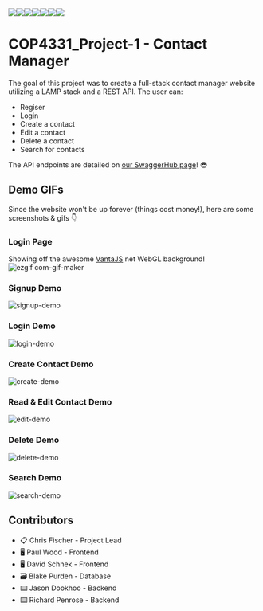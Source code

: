 <div style="display: flex;">
<img src="https://img.shields.io/website?style=for-the-badge&down_color=red&down_message=offline&up_color=green&up_message=online&url=https%3A%2F%2Fwebapp.thegentlemengaming.com">
<img src="https://img.shields.io/badge/Ubuntu-E95420?style=for-the-badge&logo=ubuntu&logoColor=white">
<img src="https://img.shields.io/badge/Apache-A22160?style=for-the-badge&logo=apache&logoColor=white">
<img src="https://img.shields.io/badge/JavaScript-F7DF1E?style=for-the-badge&logo=javascript&logoColor=black">
<img src="https://img.shields.io/badge/PHP-777BB4?style=for-the-badge&logo=php&logoColor=white">
<img src="https://img.shields.io/badge/HTML5-E34F26?style=for-the-badge&logo=html5&logoColor=white">
<img src="https://img.shields.io/badge/CSS3-1572B6?style=for-the-badge&logo=css3&logoColor=white">
</div>


# COP4331_Project-1 - Contact Manager
The goal of this project was to create a full-stack contact manager website utilizing a LAMP stack and a REST API. The user can:
- Regiser
- Login
- Create a contact
- Edit a contact
- Delete a contact
- Search for contacts

The API endpoints are detailed on [our SwaggerHub page](https://app.swaggerhub.com/apis/rpenrose/ContactManagerAPI/1.0.0)! :sunglasses:

## Demo GIFs
Since the website won't be up forever (things cost money!), here are some screenshots & gifs :point_down:

### Login Page
Showing off the awesome [VantaJS](https://www.vantajs.com/) net WebGL background!
![ezgif com-gif-maker](https://user-images.githubusercontent.com/5152848/136274631-3acb9de9-bc97-46d8-81aa-20148c837626.gif)

### Signup Demo
![signup-demo](https://user-images.githubusercontent.com/5152848/136277081-fe656033-ca8a-4a8f-99b7-ded662e2b28b.gif)


### Login Demo
![login-demo](https://user-images.githubusercontent.com/5152848/136277162-cdd5594e-7ef8-482c-843f-2a7edd7bbec3.gif)


### Create Contact Demo
![create-demo](https://user-images.githubusercontent.com/5152848/136277179-2c03009a-c849-4767-bb35-9a40fcccef91.gif)


### Read & Edit Contact Demo
![edit-demo](https://user-images.githubusercontent.com/5152848/136277200-0b548bf0-7c26-4b70-8d53-499c7bf9e7b3.gif)

### Delete Demo
![delete-demo](https://user-images.githubusercontent.com/5152848/136277255-565ca7c7-ba1c-4e74-b3c5-c8c1322217d6.gif)


### Search Demo
![search-demo](https://user-images.githubusercontent.com/5152848/136277217-d6914ce2-8a77-4d7a-80bf-d3010310903a.gif)


## Contributors
- 📋 Chris Fischer - Project Lead
- 🖥 Paul Wood - Frontend
- 🖥 David Schnek - Frontend
- 🗃 Blake Purden - Database
- ⌨️ Jason Dookhoo - Backend
- ⌨️ Richard Penrose - Backend
